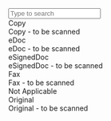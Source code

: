 <div class="choices__list choices__list--dropdown" aria-expanded="false"><input type="text" name="search_terms" class="choices__input choices__input--cloned" autocomplete="off" autocapitalize="off" spellcheck="false" role="textbox" aria-autocomplete="list" aria-label="false" placeholder="Type to search" aria-activedescendant="choices--eaymbu-physicalStatus-item-choice-11"><div class="choices__list" role="listbox"><div id="choices--eaymbu-physicalStatus-item-choice-1" class="choices__item choices__item--choice choices__item--selectable" role="option" data-choice="" data-id="1" data-value="Copy" data-select-text="" data-choice-selectable="" aria-selected="false"><span>Copy</span></div><div id="choices--eaymbu-physicalStatus-item-choice-2" class="choices__item choices__item--choice choices__item--selectable" role="option" data-choice="" data-id="2" data-value="Copy - to be scanned" data-select-text="" data-choice-selectable="" aria-selected="false"><span>Copy - to be scanned</span></div><div id="choices--eaymbu-physicalStatus-item-choice-3" class="choices__item choices__item--choice choices__item--selectable" role="option" data-choice="" data-id="3" data-value="eDoc" data-select-text="" data-choice-selectable="" aria-selected="false"><span>eDoc</span></div><div id="choices--eaymbu-physicalStatus-item-choice-4" class="choices__item choices__item--choice choices__item--selectable" role="option" data-choice="" data-id="4" data-value="eDoc - to be scanned" data-select-text="" data-choice-selectable="" aria-selected="false"><span>eDoc - to be scanned</span></div><div id="choices--eaymbu-physicalStatus-item-choice-5" class="choices__item choices__item--choice choices__item--selectable" role="option" data-choice="" data-id="5" data-value="eSignedDoc" data-select-text="" data-choice-selectable="" aria-selected="false"><span>eSignedDoc</span></div><div id="choices--eaymbu-physicalStatus-item-choice-6" class="choices__item choices__item--choice choices__item--selectable" role="option" data-choice="" data-id="6" data-value="eSignedDoc - to be scanned" data-select-text="" data-choice-selectable="" aria-selected="false"><span>eSignedDoc - to be scanned</span></div><div id="choices--eaymbu-physicalStatus-item-choice-7" class="choices__item choices__item--choice choices__item--selectable" role="option" data-choice="" data-id="7" data-value="Fax" data-select-text="" data-choice-selectable="" aria-selected="false"><span>Fax</span></div><div id="choices--eaymbu-physicalStatus-item-choice-8" class="choices__item choices__item--choice choices__item--selectable" role="option" data-choice="" data-id="8" data-value="Fax - to be scanned" data-select-text="" data-choice-selectable=""><span>Fax - to be scanned</span></div><div id="choices--eaymbu-physicalStatus-item-choice-9" class="choices__item choices__item--choice choices__item--selectable" role="option" data-choice="" data-id="9" data-value="Not Applicable" data-select-text="" data-choice-selectable=""><span>Not Applicable</span></div><div id="choices--eaymbu-physicalStatus-item-choice-10" class="choices__item choices__item--choice choices__item--selectable" role="option" data-choice="" data-id="10" data-value="Original" data-select-text="" data-choice-selectable="" aria-selected="false"><span>Original</span></div><div id="choices--eaymbu-physicalStatus-item-choice-11" class="choices__item choices__item--choice choices__item--selectable is-highlighted" role="option" data-choice="" data-id="11" data-value="Original - to be scanned" data-select-text="" data-choice-selectable="" aria-selected="true"><span>Original - to be scanned</span></div></div></div>
